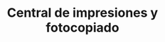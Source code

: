 ---
title: "Central de impresiones y fotocopiado"
url: /santiago/central-de-impresiones-y-fotocopiado/
shop: Lebensmittel
---